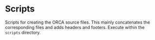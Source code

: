 # Scripts

Scripts for creating the ORCA source files. This mainly concatenates the corresponding files and adds headers and footers. Execute within the `scripts` directory.
